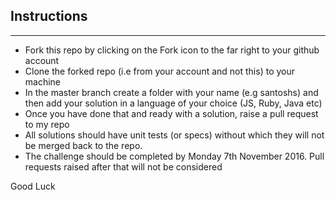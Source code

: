 ## Instructions
---------------

* Fork this repo by clicking on the Fork icon to the far right to your
  github account
* Clone the forked repo (i.e from your account and not this) to your
  machine
* In the master branch create a folder with your name (e.g santoshs) and
  then add your solution in a language of your choice (JS, Ruby, Java
etc)
* Once you have done that and ready with a solution, raise a pull
  request to my repo
* All solutions should have unit tests (or specs) without which they
  will not be merged back to the repo.
* The challenge should be completed by Monday 7th November 2016. Pull
  requests raised after that will not be considered

Good Luck
